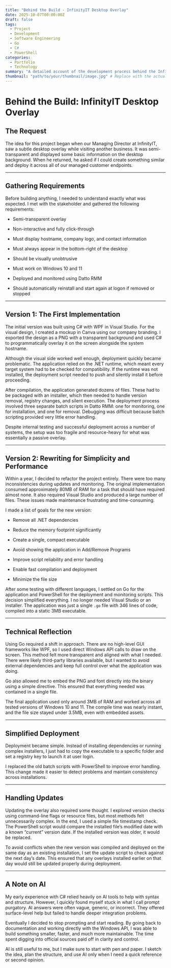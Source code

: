 ```yaml
---
title: "Behind the Build - InfinityIT Desktop Overlay"
date: 2025-10-07T00:00:00Z
draft: false
tags:
  - Project
  - Development
  - Software Engineering
  - Go
  - C#
  - PowerShell
categories:
  - Portfolio
  - Technology
summary: "A detailed account of the development process behind the InfinityIT Desktop Overlay, focusing on design, implementation, and iterative improvements."
thumbnail: "path/to/your/thumbnail/image.jpg" # Replace with the actual path to your thumbnail image
---
```


# Behind the Build: InfinityIT Desktop Overlay

## The Request

The idea for this project began when our Managing Director at InfinityIT, saw a subtle desktop overlay while visiting another business. It was semi-transparent and displayed some basic information on the desktop background. When he returned, he asked if I could create something similar and deploy it across all of our managed customer endpoints.

---
## Gathering Requirements

Before building anything, I needed to understand exactly what was expected. I met with the stakeholder and gathered the following requirements:

- Semi-transparent overlay
    
- Non-interactive and fully click-through
    
- Must display hostname, company logo, and contact information
    
- Must always appear in the bottom-right of the desktop
    
- Should be visually unobtrusive
    
- Must work on Windows 10 and 11
    
- Deployed and monitored using Datto RMM
    
- Should automatically reinstall and start again at logon if removed or stopped
    
---
## Version 1: The First Implementation

The initial version was built using C# with WPF in Visual Studio. For the visual design, I created a mockup in Canva using our company branding. I exported the design as a PNG with a transparent background and used C# to programmatically overlay it on the screen alongside the system hostname.

Although the visual side worked well enough, deployment quickly became problematic. The application relied on the .NET runtime, which meant every target system had to be checked for compatibility. If the runtime was not installed, the deployment script needed to push and silently install it before proceeding.

After compilation, the application generated dozens of files. These had to be packaged with an installer, which then needed to handle version removal, registry changes, and silent execution. The deployment process involved three separate batch scripts in Datto RMM: one for monitoring, one for installation, and one for removal. Debugging was difficult because batch scripting provided very little error handling.

Despite internal testing and successful deployment across a number of systems, the setup was too fragile and resource-heavy for what was essentially a passive overlay.

--- 
## Version 2: Rewriting for Simplicity and Performance

Within a year, I decided to refactor the project entirely. There were too many inconsistencies during updates and monitoring. The original implementation consumed approximately 80MB of RAM for a task that should have required almost none. It also required Visual Studio and produced a large number of files. These issues made maintenance frustrating and time-consuming.

I made a list of goals for the new version:

- Remove all .NET dependencies
    
- Reduce the memory footprint significantly
    
- Create a single, compact executable
    
- Avoid showing the application in Add/Remove Programs
    
- Improve script reliability and error handling
    
- Enable fast compilation and deployment
    
- Minimize the file size
    

After some testing with different languages, I settled on Go for the application and PowerShell for the deployment and monitoring scripts. This decision simplified everything. I no longer needed Visual Studio or an installer. The application was just a single `.go` file with 346 lines of code, compiled into a static 3MB executable.

---
## Technical Reflection

Using Go required a shift in approach. There are no high-level GUI frameworks like WPF, so I used direct Windows API calls to draw on the screen. This method felt more transparent and aligned with what I needed. There were likely third-party libraries available, but I wanted to avoid external dependencies and keep full control over what the application was doing.

Go also allowed me to embed the PNG and font directly into the binary using a simple directive. This ensured that everything needed was contained in a single file.

The final application used only around 3MB of RAM and worked across all tested versions of Windows 10 and 11. The compile time was nearly instant, and the file size stayed under 3.5MB, even with embedded assets.

---
## Simplified Deployment

Deployment became simple. Instead of installing dependencies or running complex installers, I just had to copy the executable to a specific folder and set a registry key to launch it at user login.

I replaced the old batch scripts with PowerShell to improve error handling. This change made it easier to detect problems and maintain consistency across installations.

---
## Handling Updates

Updating the overlay also required some thought. I explored version checks using command-line flags or resource files, but most methods felt unnecessarily complex. In the end, I used a simple file timestamp check. The PowerShell script would compare the installed file’s modified date with a known “current” version date. If the installed version was older, it would be replaced.

To avoid conflicts when the new version was compiled and deployed on the same day as an existing installation, I set the update script to check against the next day’s date. This ensured that any overlays installed earlier on that day would still be updated properly during deployment.

---
## A Note on AI

My early experience with C# relied heavily on AI tools to help with syntax and structure. However, I quickly found myself stuck in what I call prompt purgatory. AI answers were often vague, generic, or incorrect. They offered surface-level help but failed to handle deeper integration problems.

Eventually I decided to stop prompting and start reading. By going back to documentation and working directly with the Windows API, I was able to build something smaller, faster, and much more maintainable. The time spent digging into official sources paid off in clarity and control.

AI is still useful to me, but I make sure to start with pen and paper. I sketch the idea, plan the structure, and use AI only when I need a quick reference or second opinion.

